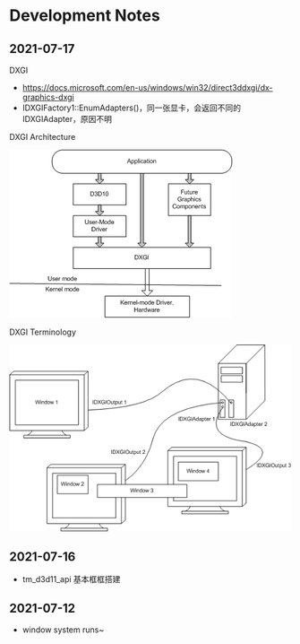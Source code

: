 # Development Notes


## 2021-07-17

DXGI

* https://docs.microsoft.com/en-us/windows/win32/direct3ddxgi/dx-graphics-dxgi
* IDXGIFactory1::EnumAdapters()，同一张显卡，会返回不同的 IDXGIAdapter，原因不明

DXGI Architecture

![](images/developing_notes/dxgi-dll.png)

DXGI Terminology

![](images/developing_notes/dxgi-terms.png)



## 2021-07-16

* tm_d3d11_api 基本框框搭建



## 2021-07-12

* window system runs~
